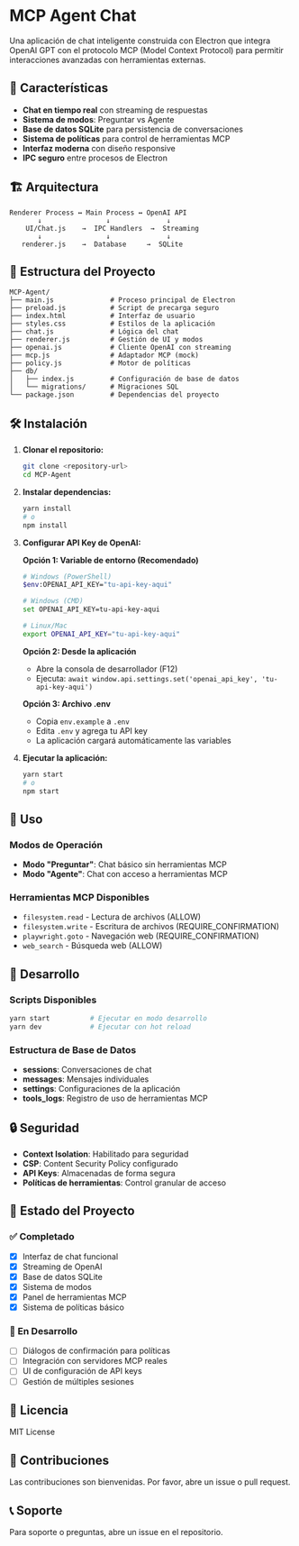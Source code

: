 # MCP Agent Chat

Una aplicación de chat inteligente construida con Electron que integra OpenAI GPT con el protocolo MCP (Model Context Protocol) para permitir interacciones avanzadas con herramientas externas.

## 🚀 Características

- **Chat en tiempo real** con streaming de respuestas
- **Sistema de modos**: Preguntar vs Agente
- **Base de datos SQLite** para persistencia de conversaciones
- **Sistema de políticas** para control de herramientas MCP
- **Interfaz moderna** con diseño responsive
- **IPC seguro** entre procesos de Electron

## 🏗️ Arquitectura

```
Renderer Process ↔ Main Process ↔ OpenAI API
       ↓                ↓              ↓
    UI/Chat.js    →  IPC Handlers  →  Streaming
       ↓                ↓              ↓
   renderer.js    →  Database     →  SQLite
```

## 📁 Estructura del Proyecto

```
MCP-Agent/
├── main.js              # Proceso principal de Electron
├── preload.js           # Script de precarga seguro
├── index.html           # Interfaz de usuario
├── styles.css           # Estilos de la aplicación
├── chat.js              # Lógica del chat
├── renderer.js          # Gestión de UI y modos
├── openai.js            # Cliente OpenAI con streaming
├── mcp.js               # Adaptador MCP (mock)
├── policy.js            # Motor de políticas
├── db/
│   ├── index.js         # Configuración de base de datos
│   └── migrations/      # Migraciones SQL
└── package.json         # Dependencias del proyecto
```

## 🛠️ Instalación

1. **Clonar el repositorio:**
   ```bash
   git clone <repository-url>
   cd MCP-Agent
   ```

2. **Instalar dependencias:**
   ```bash
   yarn install
   # o
   npm install
   ```

3. **Configurar API Key de OpenAI:**
   
   **Opción 1: Variable de entorno (Recomendado)**
   ```bash
   # Windows (PowerShell)
   $env:OPENAI_API_KEY="tu-api-key-aqui"
   
   # Windows (CMD)
   set OPENAI_API_KEY=tu-api-key-aqui
   
   # Linux/Mac
   export OPENAI_API_KEY="tu-api-key-aqui"
   ```
   
   **Opción 2: Desde la aplicación**
   - Abre la consola de desarrollador (F12)
   - Ejecuta: `await window.api.settings.set('openai_api_key', 'tu-api-key-aqui')`
   
   **Opción 3: Archivo .env**
   - Copia `env.example` a `.env`
   - Edita `.env` y agrega tu API key
   - La aplicación cargará automáticamente las variables

4. **Ejecutar la aplicación:**
   ```bash
   yarn start
   # o
   npm start
   ```

## 🎯 Uso

### Modos de Operación

- **Modo "Preguntar"**: Chat básico sin herramientas MCP
- **Modo "Agente"**: Chat con acceso a herramientas MCP

### Herramientas MCP Disponibles

- `filesystem.read` - Lectura de archivos (ALLOW)
- `filesystem.write` - Escritura de archivos (REQUIRE_CONFIRMATION)
- `playwright.goto` - Navegación web (REQUIRE_CONFIRMATION)
- `web_search` - Búsqueda web (ALLOW)

## 🔧 Desarrollo

### Scripts Disponibles

```bash
yarn start          # Ejecutar en modo desarrollo
yarn dev            # Ejecutar con hot reload
```

### Estructura de Base de Datos

- **sessions**: Conversaciones de chat
- **messages**: Mensajes individuales
- **settings**: Configuraciones de la aplicación
- **tools_logs**: Registro de uso de herramientas MCP

## 🔒 Seguridad

- **Context Isolation**: Habilitado para seguridad
- **CSP**: Content Security Policy configurado
- **API Keys**: Almacenadas de forma segura
- **Políticas de herramientas**: Control granular de acceso

## 🚧 Estado del Proyecto

### ✅ Completado
- [x] Interfaz de chat funcional
- [x] Streaming de OpenAI
- [x] Base de datos SQLite
- [x] Sistema de modos
- [x] Panel de herramientas MCP
- [x] Sistema de políticas básico

### 🔄 En Desarrollo
- [ ] Diálogos de confirmación para políticas
- [ ] Integración con servidores MCP reales
- [ ] UI de configuración de API keys
- [ ] Gestión de múltiples sesiones

## 📝 Licencia

MIT License

## 🤝 Contribuciones

Las contribuciones son bienvenidas. Por favor, abre un issue o pull request.

## 📞 Soporte

Para soporte o preguntas, abre un issue en el repositorio.
